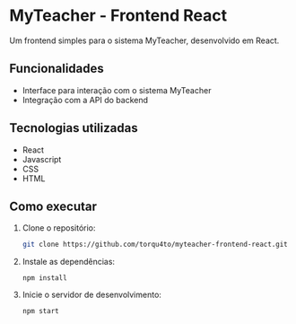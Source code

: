 # MyTeacher - Frontend React

Um frontend simples para o sistema MyTeacher, desenvolvido em React.

## Funcionalidades

- Interface para interação com o sistema MyTeacher  
- Integração com a API do backend  

## Tecnologias utilizadas

- React  
- Javascript
- CSS
- HTML

## Como executar

1. Clone o repositório:  
   ```bash
   git clone https://github.com/torqu4to/myteacher-frontend-react.git
   ```
2. Instale as dependências:
   ```
   npm install
   ```
3. Inicie o servidor de desenvolvimento:
   ```
   npm start
   ```

